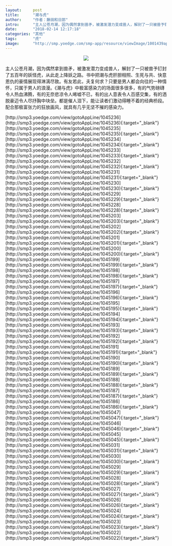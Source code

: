 ```yaml
---
layout:     post
title:      "潮与虎"
author:     "作者：藤田和日郎"
intro:      "主人公苍月潮，因为偶然拿到兽矛，被激发潜力变成兽人，解封了一只被兽予钉封了五百年的妖怪虎，从此走上降妖之路。书中把潮与虎肝胆相照、生死与共、快意恩仇的豪情展现得淋漓尽致。有友若此，夫复何求？只要是男人都会向往的一种情怀，只属于男人的浪漫。《潮与虎》中极富感染力的场面很多很多，有的气势磅礴令人热血沸腾，有的无奈悲凉令人唏嘘不已，有的出人意表令人百感交集，有的洒脱豪迈令人尽抒胸中块垒。都是催人泪下，能让读者们激动得睡不着的经典桥段。配合那极富张力的狂放画风，就具有几乎无坚不摧的感染力。"
date:       "2018-02-14 12:17:18"
categories: "其他"
tags:       "虎"
image:      "http://smp.yoedge.com/smp-app/resource/viewImage/1001439appline.png"
---
```

<div style="text-align: center">
<p><img src="http://smp.yoedge.com/smp-app/resource/viewImage/1001439appline.png"/></p>
</div>
<p class="post-meta">
<span>主人公苍月潮，因为偶然拿到兽矛，被激发潜力变成兽人，解封了一只被兽予钉封了五百年的妖怪虎，从此走上降妖之路。书中把潮与虎肝胆相照、生死与共、快意恩仇的豪情展现得淋漓尽致。有友若此，夫复何求？只要是男人都会向往的一种情怀，只属于男人的浪漫。《潮与虎》中极富感染力的场面很多很多，有的气势磅礴令人热血沸腾，有的无奈悲凉令人唏嘘不已，有的出人意表令人百感交集，有的洒脱豪迈令人尽抒胸中块垒。都是催人泪下，能让读者们激动得睡不着的经典桥段。配合那极富张力的狂放画风，就具有几乎无坚不摧的感染力。</span>
</p>
[http://smp3.yoedge.com/view/gotoAppLine/1045236](http://smp3.yoedge.com/view/gotoAppLine/1045236){:target="_blank"}
[http://smp3.yoedge.com/view/gotoAppLine/1045235](http://smp3.yoedge.com/view/gotoAppLine/1045235){:target="_blank"}
[http://smp3.yoedge.com/view/gotoAppLine/1045234](http://smp3.yoedge.com/view/gotoAppLine/1045234){:target="_blank"}
[http://smp3.yoedge.com/view/gotoAppLine/1045233](http://smp3.yoedge.com/view/gotoAppLine/1045233){:target="_blank"}
[http://smp3.yoedge.com/view/gotoAppLine/1045232](http://smp3.yoedge.com/view/gotoAppLine/1045232){:target="_blank"}
[http://smp3.yoedge.com/view/gotoAppLine/1045231](http://smp3.yoedge.com/view/gotoAppLine/1045231){:target="_blank"}
[http://smp3.yoedge.com/view/gotoAppLine/1045230](http://smp3.yoedge.com/view/gotoAppLine/1045230){:target="_blank"}
[http://smp3.yoedge.com/view/gotoAppLine/1045229](http://smp3.yoedge.com/view/gotoAppLine/1045229){:target="_blank"}
[http://smp3.yoedge.com/view/gotoAppLine/1045228](http://smp3.yoedge.com/view/gotoAppLine/1045228){:target="_blank"}
[http://smp3.yoedge.com/view/gotoAppLine/1045203](http://smp3.yoedge.com/view/gotoAppLine/1045203){:target="_blank"}
[http://smp3.yoedge.com/view/gotoAppLine/1045202](http://smp3.yoedge.com/view/gotoAppLine/1045202){:target="_blank"}
[http://smp3.yoedge.com/view/gotoAppLine/1045201](http://smp3.yoedge.com/view/gotoAppLine/1045201){:target="_blank"}
[http://smp3.yoedge.com/view/gotoAppLine/1045200](http://smp3.yoedge.com/view/gotoAppLine/1045200){:target="_blank"}
[http://smp3.yoedge.com/view/gotoAppLine/1045199](http://smp3.yoedge.com/view/gotoAppLine/1045199){:target="_blank"}
[http://smp3.yoedge.com/view/gotoAppLine/1045198](http://smp3.yoedge.com/view/gotoAppLine/1045198){:target="_blank"}
[http://smp3.yoedge.com/view/gotoAppLine/1045197](http://smp3.yoedge.com/view/gotoAppLine/1045197){:target="_blank"}
[http://smp3.yoedge.com/view/gotoAppLine/1045196](http://smp3.yoedge.com/view/gotoAppLine/1045196){:target="_blank"}
[http://smp3.yoedge.com/view/gotoAppLine/1045195](http://smp3.yoedge.com/view/gotoAppLine/1045195){:target="_blank"}
[http://smp3.yoedge.com/view/gotoAppLine/1045194](http://smp3.yoedge.com/view/gotoAppLine/1045194){:target="_blank"}
[http://smp3.yoedge.com/view/gotoAppLine/1045193](http://smp3.yoedge.com/view/gotoAppLine/1045193){:target="_blank"}
[http://smp3.yoedge.com/view/gotoAppLine/1045192](http://smp3.yoedge.com/view/gotoAppLine/1045192){:target="_blank"}
[http://smp3.yoedge.com/view/gotoAppLine/1045191](http://smp3.yoedge.com/view/gotoAppLine/1045191){:target="_blank"}
[http://smp3.yoedge.com/view/gotoAppLine/1045190](http://smp3.yoedge.com/view/gotoAppLine/1045190){:target="_blank"}
[http://smp3.yoedge.com/view/gotoAppLine/1045189](http://smp3.yoedge.com/view/gotoAppLine/1045189){:target="_blank"}
[http://smp3.yoedge.com/view/gotoAppLine/1045188](http://smp3.yoedge.com/view/gotoAppLine/1045188){:target="_blank"}
[http://smp3.yoedge.com/view/gotoAppLine/1045187](http://smp3.yoedge.com/view/gotoAppLine/1045187){:target="_blank"}
[http://smp3.yoedge.com/view/gotoAppLine/1045186](http://smp3.yoedge.com/view/gotoAppLine/1045186){:target="_blank"}
[http://smp3.yoedge.com/view/gotoAppLine/1045047](http://smp3.yoedge.com/view/gotoAppLine/1045047){:target="_blank"}
[http://smp3.yoedge.com/view/gotoAppLine/1045046](http://smp3.yoedge.com/view/gotoAppLine/1045046){:target="_blank"}
[http://smp3.yoedge.com/view/gotoAppLine/1045045](http://smp3.yoedge.com/view/gotoAppLine/1045045){:target="_blank"}
[http://smp3.yoedge.com/view/gotoAppLine/1045031](http://smp3.yoedge.com/view/gotoAppLine/1045031){:target="_blank"}
[http://smp3.yoedge.com/view/gotoAppLine/1045030](http://smp3.yoedge.com/view/gotoAppLine/1045030){:target="_blank"}
[http://smp3.yoedge.com/view/gotoAppLine/1045029](http://smp3.yoedge.com/view/gotoAppLine/1045029){:target="_blank"}
[http://smp3.yoedge.com/view/gotoAppLine/1045028](http://smp3.yoedge.com/view/gotoAppLine/1045028){:target="_blank"}
[http://smp3.yoedge.com/view/gotoAppLine/1045027](http://smp3.yoedge.com/view/gotoAppLine/1045027){:target="_blank"}
[http://smp3.yoedge.com/view/gotoAppLine/1045026](http://smp3.yoedge.com/view/gotoAppLine/1045026){:target="_blank"}
[http://smp3.yoedge.com/view/gotoAppLine/1045024](http://smp3.yoedge.com/view/gotoAppLine/1045024){:target="_blank"}
[http://smp3.yoedge.com/view/gotoAppLine/1045023](http://smp3.yoedge.com/view/gotoAppLine/1045023){:target="_blank"}
[http://smp3.yoedge.com/view/gotoAppLine/1045022](http://smp3.yoedge.com/view/gotoAppLine/1045022){:target="_blank"}


